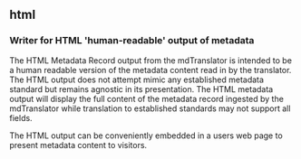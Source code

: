 
## html

### Writer for HTML 'human-readable' output of metadata

The HTML Metadata Record output from the mdTranslator is intended to be a human readable version of the metadata content read in by the translator.  The HTML output does not attempt mimic any established metadata standard but remains agnostic in its presentation.  The HTML metadata output will display the full content of the metadata record ingested by the mdTranslator while translation to established standards may not support all fields.

The HTML output can be conveniently embedded in a users web page to present metadata content to visitors.
